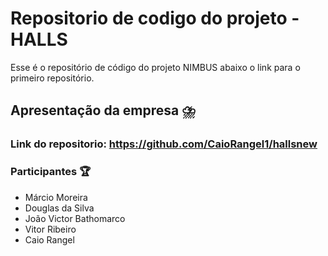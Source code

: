 # Repositorio de codigo do projeto - HALLS

Esse é o repositório de código do projeto NIMBUS abaixo o link para o primeiro repositório.

## Apresentação da empresa :cloud_with_lightning_and_rain:

  ### Link do repositorio: https://github.com/CaioRangel1/hallsnew
      
### Participantes :trophy: 
- Márcio Moreira
- Douglas da Silva
- João Victor Bathomarco
- Vitor Ribeiro
- Caio Rangel 
